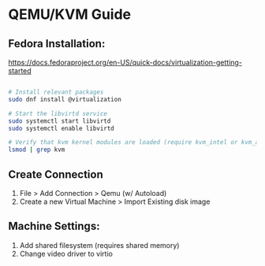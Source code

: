 # QEMU/KVM Guide

## Fedora Installation:

https://docs.fedoraproject.org/en-US/quick-docs/virtualization-getting-started

```bash

# Install relevant packages
sudo dnf install @virtualization

# Start the libvirtd service
sudo systemctl start libvirtd
sudo systemctl enable libvirtd

# Verify that kvm kernel modules are loaded (require kvm_intel or kvm_amd)
lsmod | grep kvm

```

## Create Connection

1. File > Add Connection > Qemu (w/ Autoload)
2. Create a new Virtual Machine > Import Existing disk image

## Machine Settings:

1. Add shared filesystem (requires shared memory)
2. Change video driver to virtio

